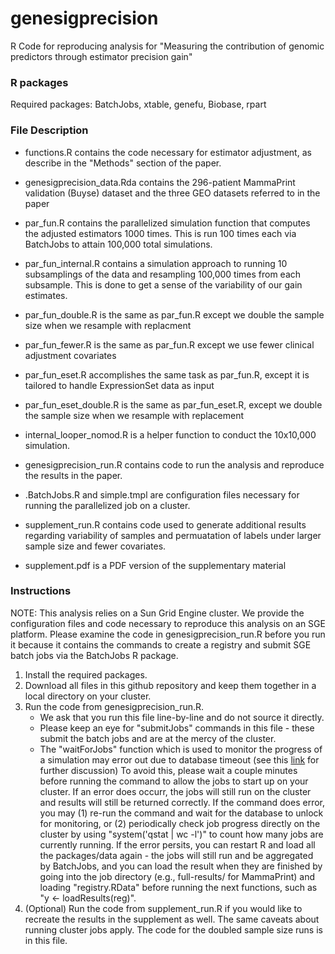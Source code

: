 # genesigprecision
R Code for reproducing analysis for "Measuring the contribution of genomic predictors through estimator precision gain"

### R packages
Required packages:
BatchJobs, xtable, genefu, Biobase, rpart

### File Description
* functions.R contains the code necessary for estimator adjustment, as describe in the "Methods" section of the paper.
* genesigprecision_data.Rda contains the 296-patient MammaPrint validation (Buyse) dataset and the three GEO datasets referred to in the paper
* par_fun.R contains the parallelized simulation function that computes the adjusted estimators 1000 times. This is run 100 times each via BatchJobs to attain 100,000 total simulations.
* par_fun_internal.R contains a simulation approach to running 10 subsamplings of the data and resampling 100,000 times from each subsample. This is done to get a sense of the variability of our gain estimates.
* par_fun_double.R is the same as par_fun.R except we double the sample size when we resample with replacment
* par_fun_fewer.R is the same as par_fun.R except we use fewer clinical adjustment covariates
* par_fun_eset.R accomplishes the same task as par_fun.R, except it is tailored to handle ExpressionSet data as input
* par_fun_eset_double.R is the same as par_fun_eset.R, except we double the sample size when we resample with replacement
* internal_looper_nomod.R is a helper function to conduct the 10x10,000 simulation.
* genesigprecision_run.R contains code to run the analysis and reproduce the results in the paper.
* .BatchJobs.R and simple.tmpl are configuration files necessary for running the parallelized job on a cluster.

* supplement_run.R contains code used to generate additional results regarding variability of samples and permuatation of labels under larger sample size and fewer covariates.
* supplement.pdf is a PDF version of the supplementary material

### Instructions

NOTE: This analysis relies on a Sun Grid Engine cluster. We provide the configuration files and code necessary to reproduce this analysis
on an SGE platform. Please examine the code in genesigprecision_run.R before you run it because it contains the commands to create a registry
and submit SGE batch jobs via the BatchJobs R package.

1. Install the required packages.
2. Download all files in this github repository and keep them together in a local directory on your cluster.
3. Run the code from genesigprecision_run.R.
	* We ask that you run this file line-by-line and do not source it directly.
	* Please keep an eye for "submitJobs" commands in this file - these submit the batch jobs and are at the mercy of the cluster.
	* The "waitForJobs" function which is used to monitor the progress of a simulation may error out due to database timeout (see this [link](https://github.com/tudo-r/BatchJobs/issues/58) for further discussion)
	  To avoid this, please wait a couple minutes before running the command to allow the jobs to start up on your cluster. If an error does occurr,
	  the jobs will still run on the cluster and results will still be returned correctly. If the command does error, you may (1) re-run the command and wait
	  for the database to unlock for monitoring, or (2) periodically check job progress directly on the cluster by using "system('qstat | wc -l')"
	  to count how many jobs are currently running. If the error persits, you can restart R and load all the packages/data again - the jobs will still
	  run and be aggregated by BatchJobs, and you can load the result when they are finished by going into the job directory (e.g., full-results/ for
	  MammaPrint) and loading "registry.RData" before running the next functions, such as "y <- loadResults(reg)".
4. (Optional) Run the code from supplement_run.R if you would like to recreate the results in the supplement as well. The same caveats about running cluster jobs apply.
   The code for the doubled sample size runs is in this file.